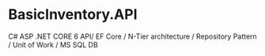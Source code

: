 # BasicInventory.API

C# ASP .NET CORE 6 API/
EF Core /
N-Tier architecture /
Repository Pattern /
Unit of Work /
MS SQL DB 
